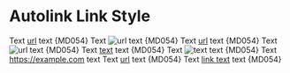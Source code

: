 # Autolink Link Style

Text [url](https://example.com) text {MD054}
Text ![url](https://example.com) text {MD054}
Text [url] text {MD054}
Text ![url] text {MD054}
Text [text][url] text {MD054}
Text ![text][url] text {MD054}
Text <https://example.com> text
Text [url][] text {MD054}
Text [link text][url] text {MD054}

[url]: https://example.com

<!-- markdownlint-configure-file {
  "no-bare-urls": false,
  "link-image-reference-definitions": false,
  "link-image-style": {
    "style": "autolink_only"
  }
} -->
